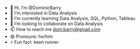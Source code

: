 - 👋 Hi, I’m @DominicBarry
- 👀 I’m interested in Data Analysis
- 🌱 I’m currently learning Data Analysis, SQL, Python, Tableau
- 💞️ I’m looking to collaborate on Data Analysis
- 📫 How to reach me dom.barry@gmail.com
- 😄 Pronouns: he/him
- ⚡ Fun fact: keen runner

<!---
DominicBarry/DominicBarry is a ✨ special ✨ repository because its `README.md` (this file) appears on your GitHub profile.
You can click the Preview link to take a look at your changes.
--->
